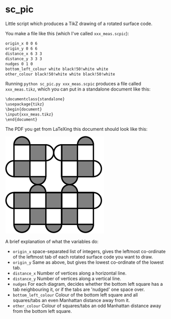 # sc_pic
Little script which produces a TikZ drawing of a rotated surface code. 

You make a file like this (which I've called `xxx_meas.scpic`):
    
    origin_x 0 0 6
    origin_y 0 6 6
    distance_x 6 3 3
    distance_y 3 3 3
    nudges 0 1 0
    bottom_left_colour white black!50!white white
    other_colour black!50!white white black!50!white

Running `python sc_pic.py xxx_meas.scpic` produces a file called `xxx_meas.tikz`, which you can put in a standalone document like this:

    \documentclass{standalone}
    \usepackage{tikz}
    \begin{document}
    \input{xxx_meas.tikz}
    \end{document}

The PDF you get from LaTeXing this document should look like this:

![Pretty nice, no?](xxx_meas.png)

A brief explanation of what the variables do:

 + `origin_x` space-separated list of integers, gives the leftmost co-ordinate of the leftmost tab of each rotated surface code you want to draw.
 + `origin_y` Same as above, but gives the lowest co-ordinate of the lowest tab.
 + `distance_x` Number of vertices along a horizontal line.
 + `distance_y` Number of vertices along a vertical line.
 + `nudges` For each diagram, decides whether the bottom left square has a tab neighbouring it, or if the tabs are 'nudged' one space over. 
 + `bottom_left_colour` Colour of the bottom left square and all squares/tabs an even Manhattan distance away from it.
 + `other_colour` Colour of squares/tabs an odd Manhattan distance away from the bottom left square.